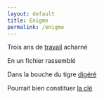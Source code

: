 ```yaml
---
layout: default
title: Enigme
permalink: /enigme
---
```


Trois ans de [travail](/) acharné

En un fichier rassemblé

Dans la bouche du tigre [digéré](https://www.fileformat.info/tool/hash.htm)

Pourrait bien constituer [la clé](/enigme.pdf)
